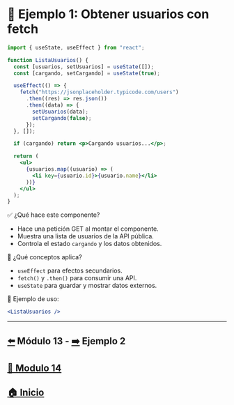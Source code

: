 # 🧪 Ejemplo 1: Obtener usuarios con fetch

```jsx
import { useState, useEffect } from "react";

function ListaUsuarios() {
  const [usuarios, setUsuarios] = useState([]);
  const [cargando, setCargando] = useState(true);

  useEffect(() => {
    fetch("https://jsonplaceholder.typicode.com/users")
      .then((res) => res.json())
      .then((data) => {
        setUsuarios(data);
        setCargando(false);
      });
  }, []);

  if (cargando) return <p>Cargando usuarios...</p>;

  return (
    <ul>
      {usuarios.map((usuario) => (
        <li key={usuario.id}>{usuario.name}</li>
      ))}
    </ul>
  );
}
```

✅ ¿Qué hace este componente?

* Hace una petición GET al montar el componente.
* Muestra una lista de usuarios de la API pública.
* Controla el estado `cargando` y los datos obtenidos.

🧠 ¿Qué conceptos aplica?

* `useEffect` para efectos secundarios.
* `fetch()` y `.then()` para consumir una API.
* `useState` para guardar y mostrar datos externos.

📌 Ejemplo de uso:

```jsx
<ListaUsuarios />
```
---

## [⬅️](../../Modulo_13:_React_Router_–_Navegación_entre_páginas/Modulo_13.md) Módulo 13 - [➡️](../Ejemplos/Ejemplo_2.md) Ejemplo 2
## [📄 Modulo 14](../Modulo_14.md)
## [🏠 Inicio](../../README.md)
